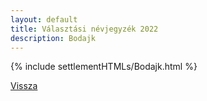 ```yaml
---
layout: default
title: Választási névjegyzék 2022
description: Bodajk
---
```


{% include settlementHTMLs/Bodajk.html %}

[Vissza](../)